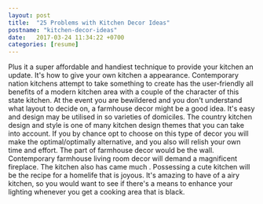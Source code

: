 ```yaml
---
layout: post
title:  "25 Problems with Kitchen Decor Ideas"
postname: "kitchen-decor-ideas"
date:   2017-03-24 11:34:22 +0700
categories: [resume]
---
```

Plus it a super affordable and handiest technique to provide your kitchen an update. It's how to give your own kitchen a appearance. Contemporary nation kitchens attempt to take something to create has the user-friendly all benefits of a modern kitchen area with a couple of the character of this state kitchen. At the event you are bewildered and you don't understand what layout to decide on, a farmhouse decor might be a good idea. It's easy and design may be utilised in so varieties of domiciles. The country kitchen design and style is one of many kitchen design themes that you can take into account. If you by chance opt to choose on this type of decor you will make the optimal/optimally alternative, and you also will relish your own time and effort. The part of farmhouse decor would be the wall. Contemporary farmhouse living room decor will demand a magnificent fireplace. The kitchen also has came much . Possessing a cute kitchen will be the recipe for a homelife that is joyous. It's amazing to have of a airy kitchen, so you would want to see if there's a means to enhance your lighting whenever you get a cooking area that is black.
